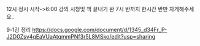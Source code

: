 12시 정시 시작->6:00 강의 시청및 책 끝내기 완
7시 반까지 한시간 반만 자게해주세요..

9-1강 정리
https://docs.google.com/document/d/1345_d34Fr_P-J2D0Zsv4qEaVUaAtqmmPNf3r5L8MSko/edit?usp=sharing
